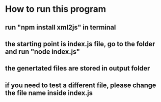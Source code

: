 # How to run this program

## run "npm install xml2js" in terminal
## the starting point is index.js file, go to the folder and run "node index.js"
## the genertated files are stored in output folder
## if you need to test a different file, please change the file name inside index.js
